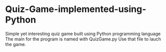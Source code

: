 # Quiz-Game-implemented-using-Python
Simple yet interesting quiz game built using Python programming language
The main for the program is named with QuizGame.py
Use that file to lauch the game.
